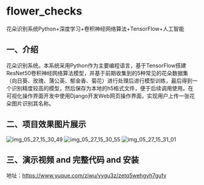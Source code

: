# flower_checks
花朵识别系统Python+深度学习+卷积神经网络算法+TensorFlow+人工智能

## 一、介绍
花朵识别系统。本系统采用Python作为主要编程语言，基于TensorFlow搭建ResNet50卷积神经网络算法模型，并基于前期收集到的5种常见的花朵数据集（向日葵、玫瑰、蒲公英、郁金香、菊花）进行处理后进行模型训练，最后得到一个识别精度较高的模型，然后保存为本地的h5格式文件，便于后续调用使用。在可视化操作界面开发中使用Django开发Web网页操作界面，实现用户上传一张花朵图片识别其名称。

## 二、项目效果图片展示
![img_05_27_15_30_49](https://github.com/user-attachments/assets/c82bcf66-816d-417f-8138-2e17e298fb5b)
![img_05_27_15_30_55](https://github.com/user-attachments/assets/3c374bae-d282-4acb-99cc-5c798af25678)
![img_05_27_15_31_01](https://github.com/user-attachments/assets/e6df3e46-5303-48d0-8c2d-28769b649ac3)

## 三、演示视频 and 完整代码 and 安装
地址：https://www.yuque.com/ziwu/yygu3z/zetq5wehgyh7gufv
